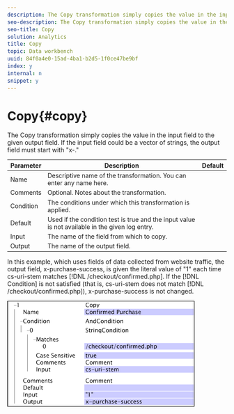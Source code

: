 ```yaml
---
description: The Copy transformation simply copies the value in the input field to the given output field. If the input field could be a vector of strings, the output field must start with "x-."
seo-description: The Copy transformation simply copies the value in the input field to the given output field. If the input field could be a vector of strings, the output field must start with "x-."
seo-title: Copy
solution: Analytics
title: Copy
topic: Data workbench
uuid: 84f0a4e0-15ad-4ba1-b2d5-1f0ce47be9bf
index: y
internal: n
snippet: y
---
```


# Copy{#copy}

The Copy transformation simply copies the value in the input field to the given output field. If the input field could be a vector of strings, the output field must start with "x-."

|  Parameter  | Description  | Default  |
|---|---|---|
|  Name  | Descriptive name of the transformation. You can enter any name here.  | |
|  Comments  | Optional. Notes about the transformation.  | |
|  Condition  | The conditions under which this transformation is applied.  | |
|  Default  | Used if the condition test is true and the input value is not available in the given log entry.  | |
|  Input  | The name of the field from which to copy.  | |
|  Output  | The name of the output field.  | |

In this example, which uses fields of data collected from website traffic, the output field, x-purchase-success, is given the literal value of "1" each time cs-uri-stem matches [!DNL /checkout/confirmed.php]. If the [!DNL Condition] is not satisfied (that is, cs-uri-stem does not match [!DNL /checkout/confirmed.php]), x-purchase-success is not changed.

![](assets/cfg_TransformationType_Copy.png)

